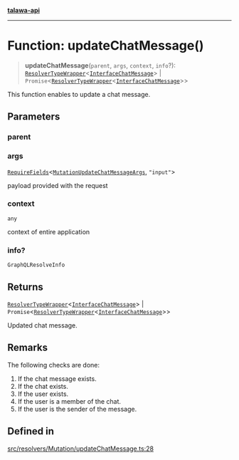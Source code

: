 [**talawa-api**](../../../../README.md)

***

# Function: updateChatMessage()

> **updateChatMessage**(`parent`, `args`, `context`, `info`?): [`ResolverTypeWrapper`](../../../../types/generatedGraphQLTypes/type-aliases/ResolverTypeWrapper.md)\<[`InterfaceChatMessage`](../../../../models/ChatMessage/interfaces/InterfaceChatMessage.md)\> \| `Promise`\<[`ResolverTypeWrapper`](../../../../types/generatedGraphQLTypes/type-aliases/ResolverTypeWrapper.md)\<[`InterfaceChatMessage`](../../../../models/ChatMessage/interfaces/InterfaceChatMessage.md)\>\>

This function enables to update a chat message.

## Parameters

### parent

### args

[`RequireFields`](../../../../types/generatedGraphQLTypes/type-aliases/RequireFields.md)\<[`MutationUpdateChatMessageArgs`](../../../../types/generatedGraphQLTypes/type-aliases/MutationUpdateChatMessageArgs.md), `"input"`\>

payload provided with the request

### context

`any`

context of entire application

### info?

`GraphQLResolveInfo`

## Returns

[`ResolverTypeWrapper`](../../../../types/generatedGraphQLTypes/type-aliases/ResolverTypeWrapper.md)\<[`InterfaceChatMessage`](../../../../models/ChatMessage/interfaces/InterfaceChatMessage.md)\> \| `Promise`\<[`ResolverTypeWrapper`](../../../../types/generatedGraphQLTypes/type-aliases/ResolverTypeWrapper.md)\<[`InterfaceChatMessage`](../../../../models/ChatMessage/interfaces/InterfaceChatMessage.md)\>\>

Updated chat message.

## Remarks

The following checks are done:
1. If the chat message exists.
2. If the chat exists.
3. If the user exists.
4. If the user is a member of the chat.
5. If the user is the sender of the message.

## Defined in

[src/resolvers/Mutation/updateChatMessage.ts:28](https://github.com/Suyash878/talawa-api/blob/095e6964ce2a06c1c30d1acf81b6162203f1db91/src/resolvers/Mutation/updateChatMessage.ts#L28)

